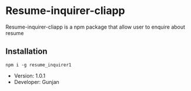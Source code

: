 # Resume-inquirer-cliapp

Resume-inquirer-cliapp is a npm package that allow user to enquire about resume 

## Installation

```
npm i -g resume_inquirer1
```

- Version: 1.0.1
- Developer: Gunjan
